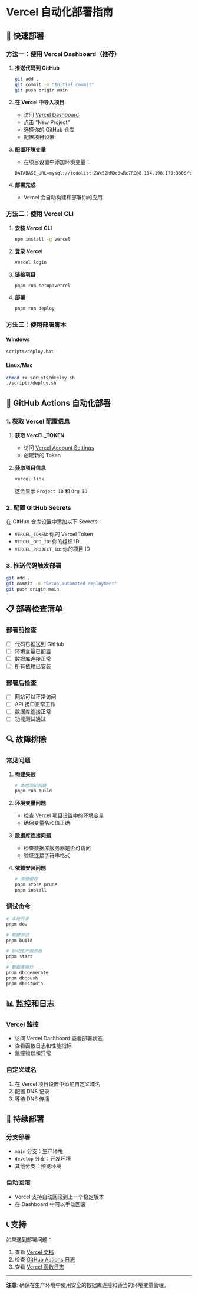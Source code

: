 # Vercel 自动化部署指南

## 🚀 快速部署

### 方法一：使用 Vercel Dashboard（推荐）

1. **推送代码到 GitHub**
   ```bash
   git add .
   git commit -m "Initial commit"
   git push origin main
   ```

2. **在 Vercel 中导入项目**
   - 访问 [Vercel Dashboard](https://vercel.com/dashboard)
   - 点击 "New Project"
   - 选择你的 GitHub 仓库
   - 配置项目设置

3. **配置环境变量**
   - 在项目设置中添加环境变量：
   ```
   DATABASE_URL=mysql://todolist:ZWx52hMDc3wRc7RG@8.134.198.179:3306/todolist
   ```

4. **部署完成**
   - Vercel 会自动构建和部署你的应用

### 方法二：使用 Vercel CLI

1. **安装 Vercel CLI**
   ```bash
   npm install -g vercel
   ```

2. **登录 Vercel**
   ```bash
   vercel login
   ```

3. **链接项目**
   ```bash
   pnpm run setup:vercel
   ```

4. **部署**
   ```bash
   pnpm run deploy
   ```

### 方法三：使用部署脚本

#### Windows
```bash
scripts/deploy.bat
```

#### Linux/Mac
```bash
chmod +x scripts/deploy.sh
./scripts/deploy.sh
```

## 🔧 GitHub Actions 自动化部署

### 1. 获取 Vercel 配置信息

1. **获取 VercEL_TOKEN**
   - 访问 [Vercel Account Settings](https://vercel.com/account/tokens)
   - 创建新的 Token

2. **获取项目信息**
   ```bash
   vercel link
   ```
   这会显示 `Project ID` 和 `Org ID`

### 2. 配置 GitHub Secrets

在 GitHub 仓库设置中添加以下 Secrets：

- `VERCEL_TOKEN`: 你的 Vercel Token
- `VERCEL_ORG_ID`: 你的组织 ID
- `VERCEL_PROJECT_ID`: 你的项目 ID

### 3. 推送代码触发部署

```bash
git add .
git commit -m "Setup automated deployment"
git push origin main
```

## 📋 部署检查清单

### 部署前检查
- [ ] 代码已推送到 GitHub
- [ ] 环境变量已配置
- [ ] 数据库连接正常
- [ ] 所有依赖已安装

### 部署后检查
- [ ] 网站可以正常访问
- [ ] API 接口正常工作
- [ ] 数据库连接正常
- [ ] 功能测试通过

## 🔍 故障排除

### 常见问题

1. **构建失败**
   ```bash
   # 本地测试构建
   pnpm run build
   ```

2. **环境变量问题**
   - 检查 Vercel 项目设置中的环境变量
   - 确保变量名和值正确

3. **数据库连接问题**
   - 检查数据库服务器是否可访问
   - 验证连接字符串格式

4. **依赖安装问题**
   ```bash
   # 清理缓存
   pnpm store prune
   pnpm install
   ```

### 调试命令

```bash
# 本地开发
pnpm dev

# 构建测试
pnpm build

# 启动生产服务器
pnpm start

# 数据库操作
pnpm db:generate
pnpm db:push
pnpm db:studio
```

## 📊 监控和日志

### Vercel 监控
- 访问 Vercel Dashboard 查看部署状态
- 查看函数日志和性能指标
- 监控错误和异常

### 自定义域名
1. 在 Vercel 项目设置中添加自定义域名
2. 配置 DNS 记录
3. 等待 DNS 传播

## 🔄 持续部署

### 分支部署
- `main` 分支：生产环境
- `develop` 分支：开发环境
- 其他分支：预览环境

### 自动回滚
- Vercel 支持自动回滚到上一个稳定版本
- 在 Dashboard 中可以手动回滚

## 📞 支持

如果遇到部署问题：

1. 查看 [Vercel 文档](https://vercel.com/docs)
2. 检查 [GitHub Actions 日志](https://github.com/your-repo/actions)
3. 查看 [Vercel 函数日志](https://vercel.com/dashboard)

---

**注意**: 确保在生产环境中使用安全的数据库连接和适当的环境变量管理。
